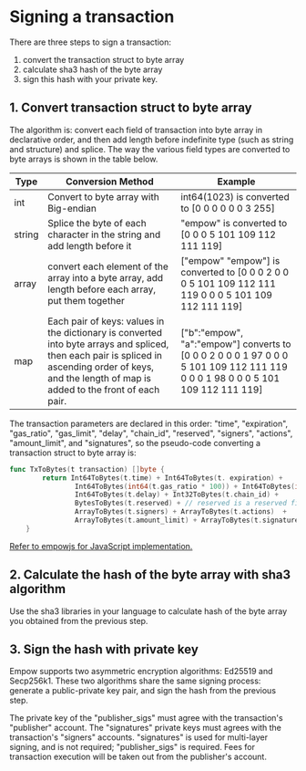 # Signing a transaction
There are three steps to sign a transaction: 
1. convert the transaction struct to byte array
2. calculate sha3 hash of the byte array
3. sign this hash with your private key.

## 1. Convert transaction struct to byte array

The algorithm is: convert each field of transaction into byte array in declarative order, and then add length before indefinite type (such as string and structure) and splice. The way the various field types are converted to byte arrays is shown in the table below.


|Type  |Conversion Method  |Example  |
|---------|---------|---------|
|int      | Convert to byte array with Big-endian | int64(1023) is converted to [0 0 0 0 0 0 3 255] |
|string   |Splice the byte of each character in the string and add length before it|"empow" is converted to [0 0 0 5 101 109 112 111 119]|
|array    |convert each element of the array into a byte array, add length before each array, put them together|["empow" "empow"] is converted to [0 0 0 2 0 0 0 5 101 109 112 111 119 0 0 0 5 101 109 112 111 119]|
|map     |Each pair of keys: values in the dictionary is converted into byte arrays and spliced, then each pair is spliced in ascending order of keys, and the length of map is added to the front of each pair.|["b":"empow", "a":"empow"] converts to [0 0 0 2 0 0 0 1 97 0 0 0 5 101 109 112 111 119 0 0 0 1 98 0 0 0 5 101 109 112 111 119]|

The transaction parameters are declared in this order: "time", "expiration", "gas_ratio", "gas_limit", "delay", "chain_id", "reserved", "signers", "actions", "amount_limit", and "signatures", so the pseudo-code converting a transaction struct to byte array is:


```go
func TxToBytes(t transaction) []byte {
        return Int64ToBytes(t.time) + Int64ToBytes(t. expiration) + 
                Int64ToBytes(int64(t.gas_ratio * 100)) + Int64ToBytes(int64(t.gas_limit * 100)) +     // Node that gas_ratio and gas_limit need to be multiplied by 100 and convert to int64
                Int64ToBytes(t.delay) + Int32ToBytes(t.chain_id) + 
                BytesToBytes(t.reserved) + // reserved is a reserved field. It only needs to write an empty byte array when serialized. Don't send this field in RPC request parameters.
                ArrayToBytes(t.signers) + ArrayToBytes(t.actions)  +
                ArrayToBytes(t.amount_limit) + ArrayToBytes(t.signatures)
    }
```


[Refer to empowjs for JavaScript implementation.](https://github.com/empow-blockchain/empowjs/blob/master/lib/structs.js#L102)

## 2. Calculate the hash of the byte array with sha3 algorithm

Use the sha3 libraries in your language to calculate hash of the byte array you obtained from the previous step.

## 3. Sign the hash with private key

Empow supports two asymmetric encryption algorithms: Ed25519 and Secp256k1. These two algorithms share the same signing process: generate a public-private key pair, and sign the hash from the previous step.

The private key of the "publisher_sigs" must agree with the transaction's "publisher" account. The "signatures" private keys must agrees with the transaction's "signers" accounts. "signatures" is used for multi-layer signing, and is not required; "publisher_sigs" is required. Fees for transaction execution will be taken out from the publisher's account.